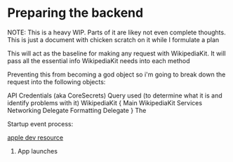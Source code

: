 #  Preparing the backend

NOTE: This is a heavy WIP. Parts of it are likey not even complete thoughts. This is just a document with chicken scratch on it while I formulate a plan

This will act as the baseline for making any request with WikipediaKit. It will pass all the essential info WikipediaKit needs into each method

Preventing this from becoming a god object so i'm going to break down the request into the following objects:

API Credentials (aka CoreSecrets)
Query used (to determine what it is and identify problems with it)
WikipediaKit {
Main WikipediaKit Services
Networking Delegate
Formatting Delegate
}
The  




Startup event process:

[apple dev resource](https://docs-assets.developer.apple.com/published/dd1b7996c3/rendered2x-1635759039.png)


1. App launches 
